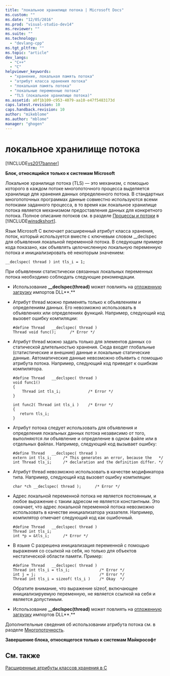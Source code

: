 ```yaml
---
title: "локальное хранилище потока | Microsoft Docs"
ms.custom: ""
ms.date: "12/05/2016"
ms.prod: "visual-studio-dev14"
ms.reviewer: ""
ms.suite: ""
ms.technology: 
  - "devlang-cpp"
ms.tgt_pltfrm: ""
ms.topic: "article"
dev_langs: 
  - "C++"
  - "C"
helpviewer_keywords: 
  - "хранение, локальная память потока"
  - "атрибут класса хранения потока"
  - "локальная память потока"
  - "локальные переменные потока"
  - "TLS (локальное хранилище потока)"
ms.assetid: a0f1b109-c953-4079-aa10-e47f5483173d
caps.latest.revision: 10
caps.handback.revision: 10
author: "mikeblome"
ms.author: "mblome"
manager: "ghogen"
---
```

# локальное хранилище потока
[!INCLUDE[vs2017banner](../assembler/inline/includes/vs2017banner.md)]

**Блок, относящийся только к системам Microsoft**  
  
 Локальное хранилище потока \(TLS\) — это механизм, с помощью которого в каждом потоке многопоточного процесса выделяется хранилище для хранения данных определенного потока.  В стандартных многопоточных программах данные совместно используются всеми потоками заданного процесса, в то время как локальное хранилище потока является механизмом предоставления данных для конкретного потока.  Полное описание потоков см. в разделе [Процессы и потоки](http://msdn.microsoft.com/library/windows/desktop/ms684841) в [!INCLUDE[winsdkshort](../atl/reference/includes/winsdkshort_md.md)].  
  
 Язык Microsoft C включает расширенный атрибут класса хранения, поток, который используется вместе с ключевым словом \_\_declspec для объявления локальной переменной потока.  В следующем примере кода показано, как объявлять целочисленную локальную переменную потока и инициализировать её некоторым значением:  
  
```  
__declspec( thread ) int tls_i = 1;  
```  
  
 При объявлении статистически связанных локальных переменных потока необходимо соблюдать следующие рекомендации.  
  
-   Использование **\_\_declspec\(thread\)** может повлиять на [отложенную загрузку](../build/reference/linker-support-for-delay-loaded-dlls.md) импортов DLL**.**  
  
-   Атрибут thread можно применять только к объявлениям и определениям данных.  Его невозможно использовать в объявлениях или определениях функций.  Например, следующий код вызовет ошибку компиляции:  
  
    ```  
    #define Thread   __declspec( thread )  
    Thread void func();      /* Error */  
    ```  
  
-   Атрибут thread можно задать только для элементов данных со статической длительностью хранения.  Сюда входят глобальные \(статистические и внешние\) данные и локальные статические данные.  Автоматические данные невозможно объявить с помощью атрибута потока.  Например, следующий код приведет к ошибкам компилятора.  
  
    ```  
    #define Thread   __declspec( thread )  
    void func1()  
    {  
        Thread int tls_i;            /* Error */  
    }  
  
    int func2( Thread int tls_i )    /* Error */  
    {  
       return tls_i;  
    }  
    ```  
  
-   Атрибут потока следует использовать для объявления и определения локальных данных потока независимо от того, выполняются ли объявление и определение в одном файле или в отдельных файлах.  Например, следующий код вызывает ошибку:  
  
    ```  
    #define Thread   __declspec( thread )  
    extern int tls_i;     /* This generates an error, because the   */  
    int Thread tls_i;     /* declaration and the definition differ. */  
    ```  
  
-   Атрибут thread невозможно использовать в качестве модификатора типа.  Например, следующий код вызовет ошибку компиляции:  
  
    ```  
    char *ch __declspec( thread );      /* Error */  
    ```  
  
-   Адрес локальной переменной потока не является постоянным, и любое выражение с таким адресом не является константным.  Это означает, что адрес локальной переменной потока невозможно использовать в качестве инициализатора указателя.  Например, компилятор отмечает следующий код как ошибочный.  
  
    ```  
    #define Thread   __declspec( thread )  
    Thread int tls_i;  
    int *p = &tls_i;      /* Error */  
    ```  
  
-   В языке C разрешена инициализация переменной с помощью выражения со ссылкой на себя, но только для объектов нестатической области памяти.  Пример:  
  
    ```  
    #define Thread   __declspec( thread )  
    Thread int tls_i = tls_i;             /* Error */  
    int j = j;                            /* Error */  
    Thread int tls_i = sizeof( tls_i )    /* Okay  */  
    ```  
  
     Обратите внимание, что выражение sizeof, включающее инициализируемую переменную, не является ссылкой на себя и является допустимым.  
  
-   Использование **\_\_declspec\(thread\)** может повлиять на [отложенную загрузку](../build/reference/linker-support-for-delay-loaded-dlls.md) импортов DLL**.**  
  
 Дополнительные сведения об использовании атрибута потока см. в разделе [Многопоточность](../parallel/multithreading-support-for-older-code-visual-cpp.md).  
  
 **Завершение блока, относящегося только к системам Майкрософт**  
  
## См. также  
 [Расширенные атрибуты классов хранения в C](../c-language/c-extended-storage-class-attributes.md)